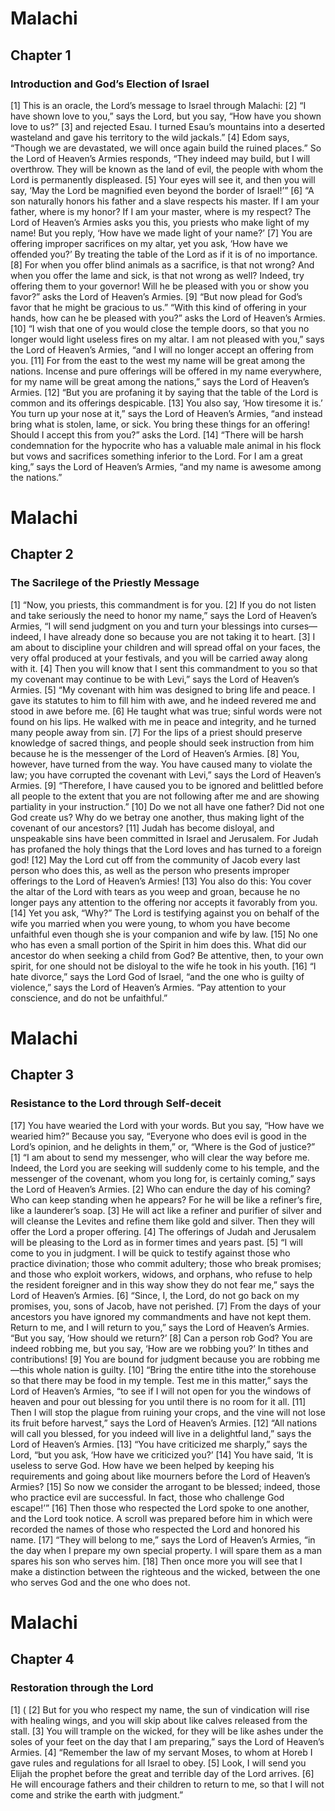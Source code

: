 # Malachi

## Chapter 1 <!-- scripture:1 -->

### Introduction and God’s Election of Israel

[1] This is an oracle, the Lord’s message to Israel through Malachi:
[2] “I have shown love to you,” says the Lord, but you say, “How have you shown love to us?”
[3] and rejected Esau. I turned Esau’s mountains into a deserted wasteland and gave his territory to the wild jackals.”
[4] Edom says, “Though we are devastated, we will once again build the ruined places.” So the Lord of Heaven’s Armies responds, “They indeed may build, but I will overthrow. They will be known as the land of evil, the people with whom the Lord is permanently displeased.
[5] Your eyes will see it, and then you will say, ‘May the Lord be magnified even beyond the border of Israel!’”
[6] “A son naturally honors his father and a slave respects his master. If I am your father, where is my honor? If I am your master, where is my respect? The Lord of Heaven’s Armies asks you this, you priests who make light of my name! But you reply, ‘How have we made light of your name?’
[7] You are offering improper sacrifices on my altar, yet you ask, ‘How have we offended you?’ By treating the table of the Lord as if it is of no importance.
[8] For when you offer blind animals as a sacrifice, is that not wrong? And when you offer the lame and sick, is that not wrong as well? Indeed, try offering them to your governor! Will he be pleased with you or show you favor?” asks the Lord of Heaven’s Armies.
[9] “But now plead for God’s favor that he might be gracious to us.” “With this kind of offering in your hands, how can he be pleased with you?” asks the Lord of Heaven’s Armies.
[10] “I wish that one of you would close the temple doors, so that you no longer would light useless fires on my altar. I am not pleased with you,” says the Lord of Heaven’s Armies, “and I will no longer accept an offering from you.
[11] For from the east to the west my name will be great among the nations. Incense and pure offerings will be offered in my name everywhere, for my name will be great among the nations,” says the Lord of Heaven’s Armies.
[12] “But you are profaning it by saying that the table of the Lord is common and its offerings despicable.
[13] You also say, ‘How tiresome it is.’ You turn up your nose at it,” says the Lord of Heaven’s Armies, “and instead bring what is stolen, lame, or sick. You bring these things for an offering! Should I accept this from you?” asks the Lord.
[14] “There will be harsh condemnation for the hypocrite who has a valuable male animal in his flock but vows and sacrifices something inferior to the Lord. For I am a great king,” says the Lord of Heaven’s Armies, “and my name is awesome among the nations.”
# Malachi

## Chapter 2 <!-- scripture:2 -->

### The Sacrilege of the Priestly Message

[1] “Now, you priests, this commandment is for you.
[2] If you do not listen and take seriously the need to honor my name,” says the Lord of Heaven’s Armies, “I will send judgment on you and turn your blessings into curses—indeed, I have already done so because you are not taking it to heart.
[3] I am about to discipline your children and will spread offal on your faces, the very offal produced at your festivals, and you will be carried away along with it.
[4] Then you will know that I sent this commandment to you so that my covenant may continue to be with Levi,” says the Lord of Heaven’s Armies.
[5] “My covenant with him was designed to bring life and peace. I gave its statutes to him to fill him with awe, and he indeed revered me and stood in awe before me.
[6] He taught what was true; sinful words were not found on his lips. He walked with me in peace and integrity, and he turned many people away from sin.
[7] For the lips of a priest should preserve knowledge of sacred things, and people should seek instruction from him because he is the messenger of the Lord of Heaven’s Armies.
[8] You, however, have turned from the way. You have caused many to violate the law; you have corrupted the covenant with Levi,” says the Lord of Heaven’s Armies.
[9] “Therefore, I have caused you to be ignored and belittled before all people to the extent that you are not following after me and are showing partiality in your instruction.”
[10] Do we not all have one father? Did not one God create us? Why do we betray one another, thus making light of the covenant of our ancestors?
[11] Judah has become disloyal, and unspeakable sins have been committed in Israel and Jerusalem. For Judah has profaned the holy things that the Lord loves and has turned to a foreign god!
[12] May the Lord cut off from the community of Jacob every last person who does this, as well as the person who presents improper offerings to the Lord of Heaven’s Armies!
[13] You also do this: You cover the altar of the Lord with tears as you weep and groan, because he no longer pays any attention to the offering nor accepts it favorably from you.
[14] Yet you ask, “Why?” The Lord is testifying against you on behalf of the wife you married when you were young, to whom you have become unfaithful even though she is your companion and wife by law.
[15] No one who has even a small portion of the Spirit in him does this. What did our ancestor do when seeking a child from God? Be attentive, then, to your own spirit, for one should not be disloyal to the wife he took in his youth.
[16] “I hate divorce,” says the Lord God of Israel, “and the one who is guilty of violence,” says the Lord of Heaven’s Armies. “Pay attention to your conscience, and do not be unfaithful.”
# Malachi

## Chapter 3 <!-- scripture:3 -->

### Resistance to the Lord through Self-deceit

[17] You have wearied the Lord with your words. But you say, “How have we wearied him?” Because you say, “Everyone who does evil is good in the Lord’s opinion, and he delights in them,” or, “Where is the God of justice?”
[1] “I am about to send my messenger, who will clear the way before me. Indeed, the Lord you are seeking will suddenly come to his temple, and the messenger of the covenant, whom you long for, is certainly coming,” says the Lord of Heaven’s Armies.
[2] Who can endure the day of his coming? Who can keep standing when he appears? For he will be like a refiner’s fire, like a launderer’s soap.
[3] He will act like a refiner and purifier of silver and will cleanse the Levites and refine them like gold and silver. Then they will offer the Lord a proper offering.
[4] The offerings of Judah and Jerusalem will be pleasing to the Lord as in former times and years past.
[5] “I will come to you in judgment. I will be quick to testify against those who practice divination; those who commit adultery; those who break promises; and those who exploit workers, widows, and orphans, who refuse to help the resident foreigner and in this way show they do not fear me,” says the Lord of Heaven’s Armies.
[6] “Since, I, the Lord, do not go back on my promises, you, sons of Jacob, have not perished.
[7] From the days of your ancestors you have ignored my commandments and have not kept them. Return to me, and I will return to you,” says the Lord of Heaven’s Armies. “But you say, ‘How should we return?’
[8] Can a person rob God? You are indeed robbing me, but you say, ‘How are we robbing you?’ In tithes and contributions!
[9] You are bound for judgment because you are robbing me—this whole nation is guilty.
[10] “Bring the entire tithe into the storehouse so that there may be food in my temple. Test me in this matter,” says the Lord of Heaven’s Armies, “to see if I will not open for you the windows of heaven and pour out blessing for you until there is no room for it all.
[11] Then I will stop the plague from ruining your crops, and the vine will not lose its fruit before harvest,” says the Lord of Heaven’s Armies.
[12] “All nations will call you blessed, for you indeed will live in a delightful land,” says the Lord of Heaven’s Armies.
[13] “You have criticized me sharply,” says the Lord, “but you ask, ‘How have we criticized you?’
[14] You have said, ‘It is useless to serve God. How have we been helped by keeping his requirements and going about like mourners before the Lord of Heaven’s Armies?
[15] So now we consider the arrogant to be blessed; indeed, those who practice evil are successful. In fact, those who challenge God escape!’”
[16] Then those who respected the Lord spoke to one another, and the Lord took notice. A scroll was prepared before him in which were recorded the names of those who respected the Lord and honored his name.
[17] “They will belong to me,” says the Lord of Heaven’s Armies, “in the day when I prepare my own special property. I will spare them as a man spares his son who serves him.
[18] Then once more you will see that I make a distinction between the righteous and the wicked, between the one who serves God and the one who does not.
# Malachi

## Chapter 4 <!-- scripture:4 -->

### Restoration through the Lord

[1] (
[2] But for you who respect my name, the sun of vindication will rise with healing wings, and you will skip about like calves released from the stall.
[3] You will trample on the wicked, for they will be like ashes under the soles of your feet on the day that I am preparing,” says the Lord of Heaven’s Armies.
[4] “Remember the law of my servant Moses, to whom at Horeb I gave rules and regulations for all Israel to obey.
[5] Look, I will send you Elijah the prophet before the great and terrible day of the Lord arrives.
[6] He will encourage fathers and their children to return to me, so that I will not come and strike the earth with judgment.”
